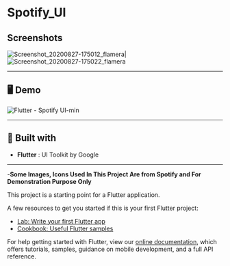 # Spotify_UI

## Screenshots

![Screenshot_20200827-175012_flamera](https://user-images.githubusercontent.com/32923529/91442339-53ac7580-e88f-11ea-957f-8d6462f3dbb0.png)|![Screenshot_20200827-175022_flamera](https://user-images.githubusercontent.com/32923529/91442353-5a3aed00-e88f-11ea-9941-63aa4762b978.png)

---

## 🖥️ Demo

![Flutter - Spotify UI-min](https://user-images.githubusercontent.com/32923529/91444390-4d6bc880-e892-11ea-8ebd-b0f7ffcae325.gif)

---

## 🧰 Built with

- **Flutter** : UI Toolkit by Google

---

-**Some Images, Icons Used In This Project Are from Spotify and For Demonstration Purpose Only**

This project is a starting point for a Flutter application.

A few resources to get you started if this is your first Flutter project:

- [Lab: Write your first Flutter app](https://flutter.dev/docs/get-started/codelab)
- [Cookbook: Useful Flutter samples](https://flutter.dev/docs/cookbook)

For help getting started with Flutter, view our
[online documentation](https://flutter.dev/docs), which offers tutorials,
samples, guidance on mobile development, and a full API reference.
